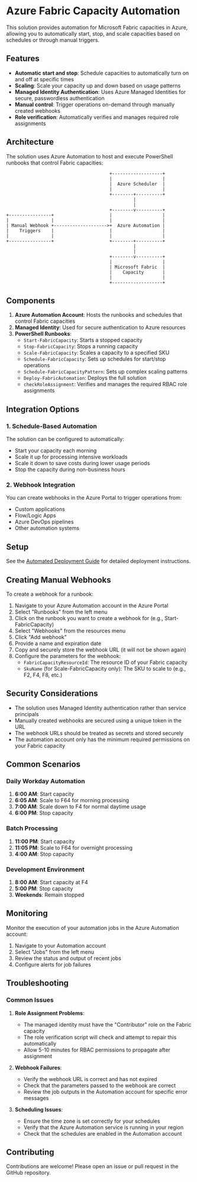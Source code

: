 # Azure Fabric Capacity Automation

This solution provides automation for Microsoft Fabric capacities in Azure, allowing you to automatically start, stop, and scale capacities based on schedules or through manual triggers.

## Features

- **Automatic start and stop**: Schedule capacities to automatically turn on and off at specific times
- **Scaling**: Scale your capacity up and down based on usage patterns
- **Managed Identity Authentication**: Uses Azure Managed Identities for secure, passwordless authentication
- **Manual control**: Trigger operations on-demand through manually created webhooks
- **Role verification**: Automatically verifies and manages required role assignments

## Architecture

The solution uses Azure Automation to host and execute PowerShell runbooks that control Fabric capacities:

```
                                       +-------------------+
                                       |                   |
                                       |  Azure Scheduler  |
                                       |                   |
                                       +--------+----------+
                                                |
                                                |
                                       +--------v----------+
+----------------+                     |                   |
|                |                     |                   |
| Manual Webhook +-------------------->+  Azure Automation |
|    Triggers    |                     |                   |
|                |                     |                   |
+----------------+                     +--------+----------+
                                                |
                                                |
                                       +--------v----------+
                                       |                   |
                                       | Microsoft Fabric  |
                                       |    Capacity       |
                                       |                   |
                                       +-------------------+
```

## Components

1. **Azure Automation Account**: Hosts the runbooks and schedules that control Fabric capacities
2. **Managed Identity**: Used for secure authentication to Azure resources
3. **PowerShell Runbooks**:
   - `Start-FabricCapacity`: Starts a stopped capacity
   - `Stop-FabricCapacity`: Stops a running capacity  
   - `Scale-FabricCapacity`: Scales a capacity to a specified SKU
   - `Schedule-FabricCapacity`: Sets up schedules for start/stop operations
   - `Schedule-FabricCapacityPattern`: Sets up complex scaling patterns
   - `Deploy-FabricAutomation`: Deploys the full solution
   - `checkRoleAssignment`: Verifies and manages the required RBAC role assignments

## Integration Options

### 1. Schedule-Based Automation

The solution can be configured to automatically:
- Start your capacity each morning
- Scale it up for processing intensive workloads
- Scale it down to save costs during lower usage periods  
- Stop the capacity during non-business hours

### 2. Webhook Integration

You can create webhooks in the Azure Portal to trigger operations from:
- Custom applications
- Flow/Logic Apps
- Azure DevOps pipelines
- Other automation systems

## Setup

See the [Automated Deployment Guide](Automated-Deployment-Guide.md) for detailed deployment instructions.

## Creating Manual Webhooks

To create a webhook for a runbook:

1. Navigate to your Azure Automation account in the Azure Portal
2. Select "Runbooks" from the left menu
3. Click on the runbook you want to create a webhook for (e.g., Start-FabricCapacity)
4. Select "Webhooks" from the resources menu
5. Click "Add webhook"
6. Provide a name and expiration date
7. Copy and securely store the webhook URL (it will not be shown again)
8. Configure the parameters for the webhook:
   - `FabricCapacityResourceId`: The resource ID of your Fabric capacity 
   - `SkuName` (for Scale-FabricCapacity only): The SKU to scale to (e.g., F2, F4, F8, etc.)

## Security Considerations

- The solution uses Managed Identity authentication rather than service principals
- Manually created webhooks are secured using a unique token in the URL
- The webhook URLs should be treated as secrets and stored securely
- The automation account only has the minimum required permissions on your Fabric capacity

## Common Scenarios

### Daily Workday Automation

1. **6:00 AM**: Start capacity
2. **6:05 AM**: Scale to F64 for morning processing
3. **7:00 AM**: Scale down to F4 for normal daytime usage
4. **6:00 PM**: Stop capacity

### Batch Processing

1. **11:00 PM**: Start capacity
2. **11:05 PM**: Scale to F64 for overnight processing
3. **4:00 AM**: Stop capacity

### Development Environment

1. **8:00 AM**: Start capacity at F4
2. **5:00 PM**: Stop capacity
3. **Weekends**: Remain stopped

## Monitoring

Monitor the execution of your automation jobs in the Azure Automation account:

1. Navigate to your Automation account
2. Select "Jobs" from the left menu
3. Review the status and output of recent jobs
4. Configure alerts for job failures

## Troubleshooting

### Common Issues

1. **Role Assignment Problems**:
   - The managed identity must have the "Contributor" role on the Fabric capacity
   - The role verification script will check and attempt to repair this automatically
   - Allow 5-10 minutes for RBAC permissions to propagate after assignment

2. **Webhook Failures**:
   - Verify the webhook URL is correct and has not expired
   - Check that the parameters passed to the webhook are correct
   - Review the job outputs in the Automation account for specific error messages

3. **Scheduling Issues**:
   - Ensure the time zone is set correctly for your schedules
   - Verify that the Azure Automation service is running in your region
   - Check that the schedules are enabled in the Automation account

## Contributing

Contributions are welcome! Please open an issue or pull request in the GitHub repository. 